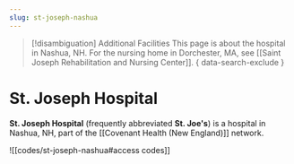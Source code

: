 ```yaml
---
slug: st-joseph-nashua
---
```

> [!disambiguation] Additional Facilities
> This page is about the hospital in Nashua, NH. For the nursing home in Dorchester, MA, see [[Saint Joseph Rehabilitation and Nursing Center]].
> { data-search-exclude }
# St. Joseph Hospital
**St. Joseph Hospital** (frequently abbreviated **St. Joe's**) is a hospital in Nashua, NH, part of the [[Covenant Health (New England)]] network.

![[codes/st-joseph-nashua#access codes]]
